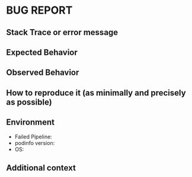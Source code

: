 # BUG REPORT

## Stack Trace or error message

## Expected Behavior

## Observed Behavior

## How to reproduce it (as minimally and precisely as possible)

## Environment
* Failed Pipeline:
* podinfo version:
* OS:

## Additional context
